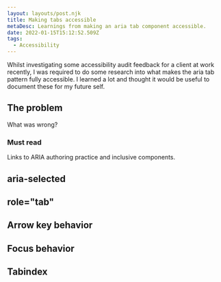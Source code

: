 ```yaml
---
layout: layouts/post.njk
title: Making tabs accessible
metaDesc: Learnings from making an aria tab component accessible.
date: 2022-01-15T15:12:52.509Z
tags:
  - Accessibility
---
```

Whilst investigating some accessibility audit feedback for a client at work recently, I was required to do some research into what makes the aria tab pattern fully accessible. I learned a lot and thought it would be useful to document these for my future self.

## The problem
What was wrong?

<div class="post-note"><h3>Must read</h3><p>Links to ARIA authoring practice and inclusive components.</p></div>

## aria-selected

## role="tab"

## Arrow key behavior

## Focus behavior

## Tabindex